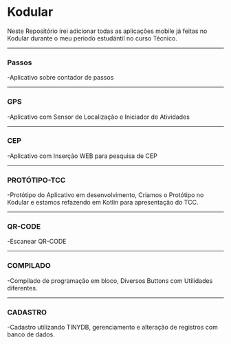 # Kodular

Neste Repositório irei adicionar todas as aplicações mobile já feitas no Kodular durante o meu periodo estudántil no curso Técnico.

<hr>

### Passos
-Aplicativo sobre contador de passos
<hr>

### GPS
-Aplicativo com Sensor de Localização e Iniciador de Atividades
<hr>

### CEP
-Aplicativo com Inserção WEB para pesquisa de CEP
<hr>

### PROTÓTIPO-TCC
-Protótipo do Aplicativo em desenvolvimento, Criamos o Protótipo no Kodular e estamos refazendo em Kotlin para apresentação do TCC.
<hr>

### QR-CODE
-Escanear QR-CODE
<hr>

### COMPILADO
-Compilado de programação em bloco, Diversos Buttons com Utilidades diferentes.
<hr>

### CADASTRO
-Cadastro utilizando TINYDB, gerenciamento e alteração de registros com banco de dados.
